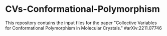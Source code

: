 # CVs-Conformational-Polymorphism
This repository contains the input files for the paper "Collective Variables for Conformational Polymorphism in Molecular Crystals."
#arXiv:2211.07746
